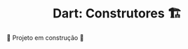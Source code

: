 <h1 align="center"> Dart: Construtores 🏗️ </h1>

:construction: Projeto em construção :construction:
